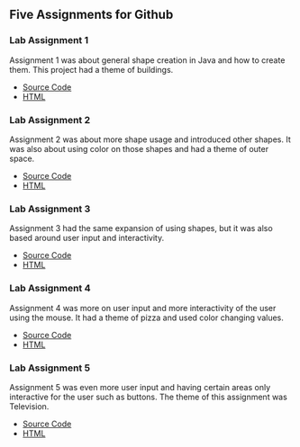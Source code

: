 ## Five Assignments for Github

### Lab Assignment 1
Assignment 1 was about general shape creation in Java and how to create them. This project had a theme of buildings. 
  * [Source Code](https://github.com/LuGag/MAGD-150-Assignments-Gage-Lurvey/blob/main/MAGD%20PROJECTS/MAGD%20150%20-%20Lab%2001%20F20%20Gage%20Lurvey/sketch.js)
  * [HTML](https://github.com/LuGag/MAGD-150-Assignments-Gage-Lurvey/blob/main/MAGD%20PROJECTS/MAGD%20150%20-%20Lab%2001%20F20%20Gage%20Lurvey/index.html)

### Lab Assignment 2
Assignment 2 was about more shape usage and introduced other shapes. It was also about using color on those shapes and had a theme of outer space.
  * [Source Code](https://github.com/LuGag/MAGD-150-Assignments-Gage-Lurvey/blob/main/MAGD%20PROJECTS/f20magd150lab02_GageLurvey/sketch.js)
  * [HTML](https://github.com/LuGag/MAGD-150-Assignments-Gage-Lurvey/blob/main/MAGD%20PROJECTS/f20magd150lab02_GageLurvey/index.html)
  
### Lab Assignment 3
Assignment 3 had the same expansion of using shapes, but it was also based around user input and interactivity. 
  * [Source Code](https://github.com/LuGag/MAGD-150-Assignments-Gage-Lurvey/blob/main/MAGD%20PROJECTS/f20magd150lab03_GageLurvey/sketch.js)
  * [HTML](https://github.com/LuGag/MAGD-150-Assignments-Gage-Lurvey/blob/main/MAGD%20PROJECTS/f20magd150lab03_GageLurvey/index.html)
  
### Lab Assignment 4
Assignment 4 was more on user input and more interactivity of the user using the mouse. It had a theme of pizza and used color changing values. 
  * [Source Code](https://github.com/LuGag/MAGD-150-Assignments-Gage-Lurvey/blob/main/MAGD%20PROJECTS/f20magd150lab04_GageLurvey/sketch.js)
  * [HTML](https://github.com/LuGag/MAGD-150-Assignments-Gage-Lurvey/blob/main/MAGD%20PROJECTS/f20magd150lab04_GageLurvey/index.html)

### Lab Assignment 5
Assignment 5 was even more user input and having certain areas only interactive for the user such as buttons. The theme of this assignment was Television. 
  * [Source Code](https://github.com/LuGag/MAGD-150-Assignments-Gage-Lurvey/blob/main/MAGD%20PROJECTS/f20magd150lab05_GageLurvey/sketch.js)
  * [HTML](https://github.com/LuGag/MAGD-150-Assignments-Gage-Lurvey/blob/main/MAGD%20PROJECTS/f20magd150lab05_GageLurvey/index.html)
